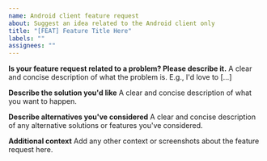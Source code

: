 ```yaml
---
name: Android client feature request
about: Suggest an idea related to the Android client only
title: "[FEAT] Feature Title Here"
labels: ""
assignees: ""
---
```


**Is your feature request related to a problem? Please describe it.**
A clear and concise description of what the problem is. E.g., I'd love to [...]

**Describe the solution you'd like**
A clear and concise description of what you want to happen.

**Describe alternatives you've considered**
A clear and concise description of any alternative solutions or features you've considered.

**Additional context**
Add any other context or screenshots about the feature request here.
